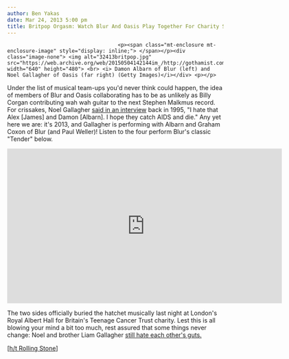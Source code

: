 ```yaml
---
author: Ben Yakas
date: Mar 24, 2013 5:00 pm
title: Britpop Orgasm: Watch Blur And Oasis Play Together For Charity Show
---
```


	
										<p><span class="mt-enclosure mt-enclosure-image" style="display: inline;"> </span></p><div class="image-none"> <img alt="32413britpop.jpg" src="https://web.archive.org/web/20150504142144im_/http://gothamist.com/attachments/byakas/32413britpop.jpg" width="640" height="480"> <br> <i> Damon Albarn of Blur (left) and Noel Gallagher of Oasis (far right) (Getty Images)</i></div> <p></p>

<p>Under the list of musical team-ups you&apos;d never think could happen, the idea of members of Blur and Oasis collaborating has to be as unlikely as Billy Corgan contributing wah wah guitar to the next Stephen Malkmus record. For crissakes, Noel Gallagher <a href="https://web.archive.org/web/20150504142144/http://news.bbc.co.uk/2/hi/entertainment/4151510.stm">said in an interview</a> back in 1995, &quot;I hate that Alex [James] and Damon [Albarn]. I hope they catch AIDS and die.&quot; Any yet here we are: it&apos;s 2013, and Gallagher is performing with Albarn and Graham Coxon of Blur (and Paul Weller)! Listen to the four perform Blur&apos;s classic &quot;Tender&quot; below.</p>

<p><iframe width="640" height="360" src="https://web.archive.org/web/20150504142144if_/http://www.youtube.com/embed/71hb8hBEj0Q" frameborder="0" allowfullscreen></iframe></p>

<p>The two sides officially buried the hatchet musically last night at London&apos;s Royal Albert Hall for Britain&apos;s Teenage Cancer Trust charity. Lest this is all blowing your mind a bit too much, rest assured that some things never change: Noel and brother Liam Gallagher <a href="https://web.archive.org/web/20150504142144/http://www.nme.com/news/beady-eye/68000">still hate each other&apos;s guts.</a></p>

<p>[<a href="https://web.archive.org/web/20150504142144/http://www.rollingstone.com/music/videos/damon-albarn-and-noel-gallagher-unite-for-charity-20130324">h/t Rolling Stone</a>]</p>					
										
									
				